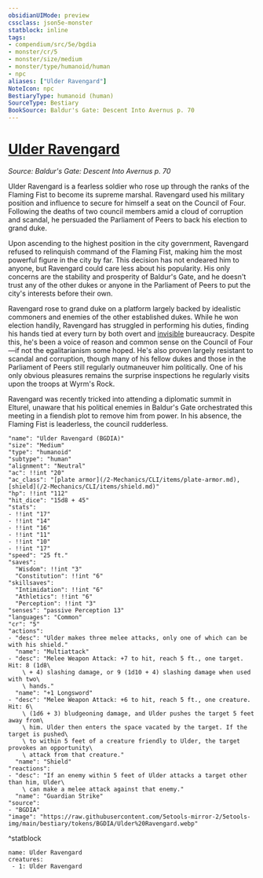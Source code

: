 ```yaml
---
obsidianUIMode: preview
cssclass: json5e-monster
statblock: inline
tags:
- compendium/src/5e/bgdia
- monster/cr/5
- monster/size/medium
- monster/type/humanoid/human
- npc
aliases: ["Ulder Ravengard"]
NoteIcon: npc
BestiaryType: humanoid (human)
SourceType: Bestiary
BookSource: Baldur's Gate: Descent Into Avernus p. 70
---
```

# [Ulder Ravengard](2-Mechanics/CLI/bestiary/npc/ulder-ravengard-bgdia.md)
*Source: Baldur's Gate: Descent Into Avernus p. 70*  

Ulder Ravengard is a fearless soldier who rose up through the ranks of the Flaming Fist to become its supreme marshal. Ravengard used his military position and influence to secure for himself a seat on the Council of Four. Following the deaths of two council members amid a cloud of corruption and scandal, he persuaded the Parliament of Peers to back his election to grand duke.

Upon ascending to the highest position in the city government, Ravengard refused to relinquish command of the Flaming Fist, making him the most powerful figure in the city by far. This decision has not endeared him to anyone, but Ravengard could care less about his popularity. His only concerns are the stability and prosperity of Baldur's Gate, and he doesn't trust any of the other dukes or anyone in the Parliament of Peers to put the city's interests before their own.

Ravengard rose to grand duke on a platform largely backed by idealistic commoners and enemies of the other established dukes. While he won election handily, Ravengard has struggled in performing his duties, finding his hands tied at every turn by both overt and [invisible](/2-Mechanics/CLI/rules/conditions.md#invisible) bureaucracy. Despite this, he's been a voice of reason and common sense on the Council of Four—if not the egalitarianism some hoped. He's also proven largely resistant to scandal and corruption, though many of his fellow dukes and those in the Parliament of Peers still regularly outmaneuver him politically. One of his only obvious pleasures remains the surprise inspections he regularly visits upon the troops at Wyrm's Rock.

Ravengard was recently tricked into attending a diplomatic summit in Elturel, unaware that his political enemies in Baldur's Gate orchestrated this meeting in a fiendish plot to remove him from power. In his absence, the Flaming Fist is leaderless, the council rudderless.

```statblock
"name": "Ulder Ravengard (BGDIA)"
"size": "Medium"
"type": "humanoid"
"subtype": "human"
"alignment": "Neutral"
"ac": !!int "20"
"ac_class": "[plate armor](/2-Mechanics/CLI/items/plate-armor.md), [shield](/2-Mechanics/CLI/items/shield.md)"
"hp": !!int "112"
"hit_dice": "15d8 + 45"
"stats":
- !!int "17"
- !!int "14"
- !!int "16"
- !!int "11"
- !!int "10"
- !!int "17"
"speed": "25 ft."
"saves":
  "Wisdom": !!int "3"
  "Constitution": !!int "6"
"skillsaves":
  "Intimidation": !!int "6"
  "Athletics": !!int "6"
  "Perception": !!int "3"
"senses": "passive Perception 13"
"languages": "Common"
"cr": "5"
"actions":
- "desc": "Ulder makes three melee attacks, only one of which can be with his shield."
  "name": "Multiattack"
- "desc": "Melee Weapon Attack: +7 to hit, reach 5 ft., one target. Hit: 8 (1d8\
    \ + 4) slashing damage, or 9 (1d10 + 4) slashing damage when used with two\
    \ hands."
  "name": "+1 Longsword"
- "desc": "Melee Weapon Attack: +6 to hit, reach 5 ft., one creature. Hit: 6\
    \ (1d6 + 3) bludgeoning damage, and Ulder pushes the target 5 feet away from\
    \ him. Ulder then enters the space vacated by the target. If the target is pushed\
    \ to within 5 feet of a creature friendly to Ulder, the target provokes an opportunity\
    \ attack from that creature."
  "name": "Shield"
"reactions":
- "desc": "If an enemy within 5 feet of Ulder attacks a target other than him, Ulder\
    \ can make a melee attack against that enemy."
  "name": "Guardian Strike"
"source":
- "BGDIA"
"image": "https://raw.githubusercontent.com/5etools-mirror-2/5etools-img/main/bestiary/tokens/BGDIA/Ulder%20Ravengard.webp"
```
^statblock

```encounter-table
name: Ulder Ravengard
creatures:
 - 1: Ulder Ravengard
```
